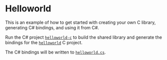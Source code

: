 # Helloworld

This is an example of how to get started with creating your own C library, generating C# bindings, and using it from C#.

Run the C# project [`helloworld-c`](/src/cs/examples/helloworld/helloworld-c/Program.cs) to build the shared library and generate the bindings for the [`helloworld`](/src/c/examples/helloworld/helloworld) C project.

The C# bindings will be written to [`helloworld.cs`](/src/cs/examples/helloworld/helloworld-cs/helloworld.cs).
